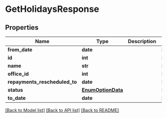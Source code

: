 # GetHolidaysResponse

## Properties
Name | Type | Description | Notes
------------ | ------------- | ------------- | -------------
**from_date** | **date** |  | [optional] 
**id** | **int** |  | [optional] 
**name** | **str** |  | [optional] 
**office_id** | **int** |  | [optional] 
**repayments_rescheduled_to** | **date** |  | [optional] 
**status** | [**EnumOptionData**](EnumOptionData.md) |  | [optional] 
**to_date** | **date** |  | [optional] 

[[Back to Model list]](../README.md#documentation-for-models) [[Back to API list]](../README.md#documentation-for-api-endpoints) [[Back to README]](../README.md)

